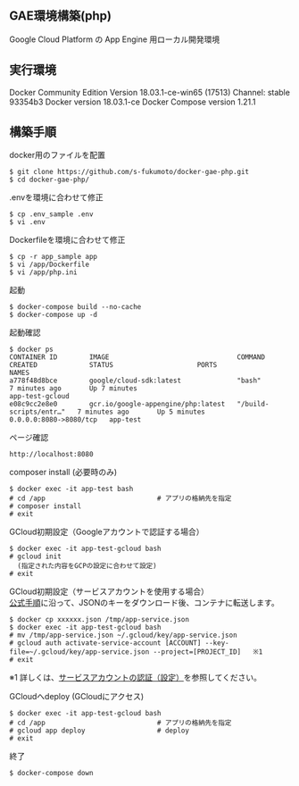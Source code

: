 ## GAE環境構築(php)
Google Cloud Platform の App Engine 用ローカル開発環境

## 実行環境
Docker Community Edition Version 18.03.1-ce-win65 (17513) Channel: stable 93354b3
Docker version 18.03.1-ce
Docker Compose version 1.21.1

## 構築手順

docker用のファイルを配置
```
$ git clone https://github.com/s-fukumoto/docker-gae-php.git
$ cd docker-gae-php/
```

.envを環境に合わせて修正
```
$ cp .env_sample .env
$ vi .env
```

Dockerfileを環境に合わせて修正
```
$ cp -r app_sample app
$ vi /app/Dockerfile
$ vi /app/php.ini
```

起動
```
$ docker-compose build --no-cache
$ docker-compose up -d
```

起動確認
```
$ docker ps
CONTAINER ID        IMAGE                                COMMAND                  CREATED             STATUS                     PORTS                    NAMES
a778f48d8bce        google/cloud-sdk:latest              "bash"                   7 minutes ago       Up 7 minutes                                        app-test-gcloud
e08c9cc2e8e0        gcr.io/google-appengine/php:latest   "/build-scripts/entr…"   7 minutes ago       Up 5 minutes               0.0.0.0:8080->8080/tcp   app-test
```

ページ確認
```
http://localhost:8080
```

composer install (必要時のみ)
```
$ docker exec -it app-test bash
# cd /app                            # アプリの格納先を指定
# composer install
# exit
```

GCloud初期設定（Googleアカウントで認証する場合）
```
$ docker exec -it app-test-gcloud bash
# gcloud init
  (指定された内容をGCPの設定に合わせて設定)
# exit
```

GCloud初期設定（サービスアカウントを使用する場合）  
[公式手順](https://cloud.google.com/docs/authentication/getting-started?authuser=0&hl=ja)に沿って、JSONのキーをダウンロード後、コンテナに転送します。
```
$ docker cp xxxxxx.json /tmp/app-service.json
$ docker exec -it app-test-gcloud bash
# mv /tmp/app-service.json ~/.gcloud/key/app-service.json
# gcloud auth activate-service-account [ACCOUNT] --key-file=~/.gcloud/key/app-service.json --project=[PROJECT_ID]   ※1
# exit
```
※1 詳しくは、[サービスアカウントの認証（設定）](https://cloud.google.com/sdk/gcloud/reference/auth/activate-service-account)を参照してください。

GCloudへdeploy (GCloudにアクセス)
```
$ docker exec -it app-test-gcloud bash
# cd /app                            # アプリの格納先を指定
# gcloud app deploy                  # deploy
# exit
```

終了
```
$ docker-compose down
```

